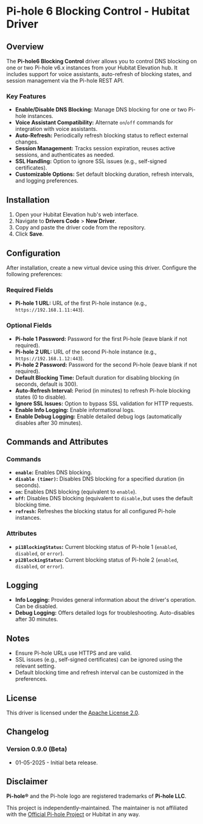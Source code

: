 # Pi-hole 6 Blocking Control - Hubitat Driver

## Overview

The **Pi-hole6 Blocking Control** driver allows you to control DNS blocking on one or two Pi-hole v6.x instances from your Hubitat Elevation hub. It includes support for voice assistants, auto-refresh of blocking states, and session management via the Pi-hole REST API. 

### Key Features

- **Enable/Disable DNS Blocking:** Manage DNS blocking for one or two Pi-hole instances.
- **Voice Assistant Compatibility:** Alternate `on`/`off` commands for integration with voice assistants.
- **Auto-Refresh:** Periodically refresh blocking status to reflect external changes.
- **Session Management:** Tracks session expiration, reuses active sessions, and authenticates as needed.
- **SSL Handling:** Option to ignore SSL issues (e.g., self-signed certificates).
- **Customizable Options:** Set default blocking duration, refresh intervals, and logging preferences.

## Installation

1. Open your Hubitat Elevation hub's web interface.
2. Navigate to **Drivers Code** > **New Driver**.
3. Copy and paste the driver code from the repository.
4. Click **Save**.

## Configuration

After installation, create a new virtual device using this driver. Configure the following preferences:

### Required Fields
- **Pi-hole 1 URL:** URL of the first Pi-hole instance (e.g., `https://192.168.1.11:443`).

### Optional Fields
- **Pi-hole 1 Password:** Password for the first Pi-hole (leave blank if not required).
- **Pi-hole 2 URL:** URL of the second Pi-hole instance (e.g., `https://192.168.1.12:443`).
- **Pi-hole 2 Password:** Password for the second Pi-hole (leave blank if not required).
- **Default Blocking Time:** Default duration for disabling blocking (in seconds, default is 300).
- **Auto-Refresh Interval:** Period (in minutes) to refresh Pi-hole blocking states (0 to disable).
- **Ignore SSL Issues:** Option to bypass SSL validation for HTTP requests.
- **Enable Info Logging:** Enable informational logs.
- **Enable Debug Logging:** Enable detailed debug logs (automatically disables after 30 minutes).

## Commands and Attributes

### Commands

- **`enable`:** Enables DNS blocking.
- **`disable (timer)`:** Disables DNS blocking for a specified duration (in seconds).
- **`on`:** Enables DNS blocking (equivalent to `enable`).
- **`off`:** Disables DNS blocking (equivalent to `disable,`but uses the default blocking time.
- **`refresh`:** Refreshes the blocking status for all configured Pi-hole instances.

### Attributes
- **`pi1BlockingStatus`:** Current blocking status of Pi-hole 1 (`enabled`, `disabled`, or `error`).
- **`pi2BlockingStatus`:** Current blocking status of Pi-hole 2 (`enabled`, `disabled`, or `error`).

## Logging

- **Info Logging:** Provides general information about the driver's operation. Can be disabled.
- **Debug Logging:** Offers detailed logs for troubleshooting. Auto-disables after 30 minutes.

## Notes

- Ensure Pi-hole URLs use HTTPS and are valid.
- SSL issues (e.g., self-signed certificates) can be ignored using the relevant setting.
- Default blocking time and refresh interval can be customized in the preferences.

## License

This driver is licensed under the [Apache License 2.0](http://www.apache.org/licenses/LICENSE-2.0).

## Changelog

### Version 0.9.0 (Beta)
- 01-05-2025 - Initial beta release.

## Disclaimer

**Pi-hole®**  and the Pi-hole logo are registered trademarks of **Pi-hole LLC**.

This project is independently-maintained. The maintainer is not affiliated with the [Official Pi-hole Project](https://github.com/pi-hole) or Hubitat in any way.
